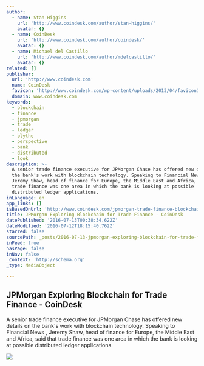 ```yaml
---
author:
  - name: Stan Higgins
    url: 'http://www.coindesk.com/author/stan-higgins/'
    avatar: {}
  - name: CoinDesk
    url: 'http://www.coindesk.com/author/coindesk/'
    avatar: {}
  - name: Michael del Castillo
    url: 'http://www.coindesk.com/author/mdelcastillo/'
    avatar: {}
related: []
publisher:
  url: 'http://www.coindesk.com'
  name: CoinDesk
  favicon: 'http://www.coindesk.com/wp-content/uploads/2013/04/favicon1.ico'
  domain: www.coindesk.com
keywords:
  - blockchain
  - finance
  - jpmorgan
  - trade
  - ledger
  - blythe
  - perspective
  - bank
  - distributed
  - look
description: >-
  A senior trade finance executive for JPMorgan Chase has offered new details on
  the bank's work with blockchain technology. Speaking to Financial News ,
  Jeremy Shaw, head of finance for Europe, the Middle East and Africa, said that
  trade finance was one area in which the bank is looking at possible
  distributed ledger applications.
inLanguage: en
app_links: []
isBasedOnUrl: 'http://www.coindesk.com/jpmorgan-trade-finance-blockchain/'
title: JPMorgan Exploring Blockchain for Trade Finance - CoinDesk
datePublished: '2016-07-13T00:38:34.622Z'
dateModified: '2016-07-12T18:15:40.762Z'
starred: false
sourcePath: _posts/2016-07-13-jpmorgan-exploring-blockchain-for-trade-finance-coindesk.md
inFeed: true
hasPage: false
inNav: false
_context: 'http://schema.org'
_type: MediaObject

---
```

<article style=""><h1>JPMorgan Exploring Blockchain for Trade Finance - CoinDesk</h1><p>A senior trade finance executive for JPMorgan Chase has offered new details on the bank's work with blockchain technology. Speaking to Financial News , Jeremy Shaw, head of finance for Europe, the Middle East and Africa, said that trade finance was one area in which the bank is looking at possible distributed ledger applications.</p><img src="http://media.coindesk.com/2014/07/coindesk-logo.png" /></article>
